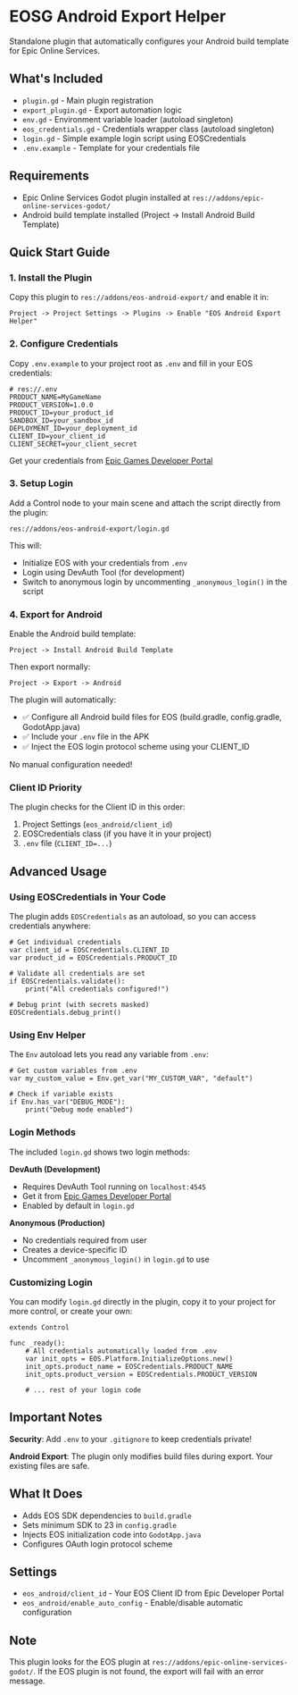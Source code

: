 # EOSG Android Export Helper

Standalone plugin that automatically configures your Android build template for Epic Online Services.

## What's Included

- `plugin.gd` - Main plugin registration
- `export_plugin.gd` - Export automation logic
- `env.gd` - Environment variable loader (autoload singleton)
- `eos_credentials.gd` - Credentials wrapper class (autoload singleton)
- `login.gd` - Simple example login script using EOSCredentials
- `.env.example` - Template for your credentials file

## Requirements

- Epic Online Services Godot plugin installed at `res://addons/epic-online-services-godot/`
- Android build template installed (Project -> Install Android Build Template)

## Quick Start Guide

### 1. Install the Plugin

Copy this plugin to `res://addons/eos-android-export/` and enable it in:

```
Project -> Project Settings -> Plugins -> Enable "EOS Android Export Helper"
```

### 2. Configure Credentials

Copy `.env.example` to your project root as `.env` and fill in your EOS credentials:

```env
# res://.env
PRODUCT_NAME=MyGameName
PRODUCT_VERSION=1.0.0
PRODUCT_ID=your_product_id
SANDBOX_ID=your_sandbox_id
DEPLOYMENT_ID=your_deployment_id
CLIENT_ID=your_client_id
CLIENT_SECRET=your_client_secret
```

Get your credentials from [Epic Games Developer Portal](https://dev.epicgames.com/portal)

### 3. Setup Login

Add a Control node to your main scene and attach the script directly from the plugin:

```
res://addons/eos-android-export/login.gd
```

This will:

- Initialize EOS with your credentials from `.env`
- Login using DevAuth Tool (for development)
- Switch to anonymous login by uncommenting `_anonymous_login()` in the script

### 4. Export for Android

Enable the Android build template:

```
Project -> Install Android Build Template
```

Then export normally:

```
Project -> Export -> Android
```

The plugin will automatically:
- ✅ Configure all Android build files for EOS (build.gradle, config.gradle, GodotApp.java)
- ✅ Include your `.env` file in the APK
- ✅ Inject the EOS login protocol scheme using your CLIENT_ID

No manual configuration needed!

### Client ID Priority

The plugin checks for the Client ID in this order:

1. Project Settings (`eos_android/client_id`)
2. EOSCredentials class (if you have it in your project)
3. `.env` file (`CLIENT_ID=...`)

## Advanced Usage

### Using EOSCredentials in Your Code

The plugin adds `EOSCredentials` as an autoload, so you can access credentials anywhere:

```gdscript
# Get individual credentials
var client_id = EOSCredentials.CLIENT_ID
var product_id = EOSCredentials.PRODUCT_ID

# Validate all credentials are set
if EOSCredentials.validate():
    print("All credentials configured!")

# Debug print (with secrets masked)
EOSCredentials.debug_print()
```

### Using Env Helper

The `Env` autoload lets you read any variable from `.env`:

```gdscript
# Get custom variables from .env
var my_custom_value = Env.get_var("MY_CUSTOM_VAR", "default")

# Check if variable exists
if Env.has_var("DEBUG_MODE"):
    print("Debug mode enabled")
```

### Login Methods

The included `login.gd` shows two login methods:

**DevAuth (Development)**

- Requires DevAuth Tool running on `localhost:4545`
- Get it from [Epic Games Developer Portal](https://dev.epicgames.com/docs/dev-portal/dev-auth-tool)
- Enabled by default in `login.gd`

**Anonymous (Production)**

- No credentials required from user
- Creates a device-specific ID
- Uncomment `_anonymous_login()` in `login.gd` to use

### Customizing Login

You can modify `login.gd` directly in the plugin, copy it to your project for more control, or create your own:

```gdscript
extends Control

func _ready():
    # All credentials automatically loaded from .env
    var init_opts = EOS.Platform.InitializeOptions.new()
    init_opts.product_name = EOSCredentials.PRODUCT_NAME
    init_opts.product_version = EOSCredentials.PRODUCT_VERSION

    # ... rest of your login code
```

## Important Notes

**Security**: Add `.env` to your `.gitignore` to keep credentials private!

**Android Export**: The plugin only modifies build files during export. Your existing files are safe.

## What It Does

- Adds EOS SDK dependencies to `build.gradle`
- Sets minimum SDK to 23 in `config.gradle`
- Injects EOS initialization code into `GodotApp.java`
- Configures OAuth login protocol scheme

## Settings

- `eos_android/client_id` - Your EOS Client ID from Epic Developer Portal
- `eos_android/enable_auto_config` - Enable/disable automatic configuration

## Note

This plugin looks for the EOS plugin at `res://addons/epic-online-services-godot/`. If the EOS plugin is not found, the export will fail with an error message.
